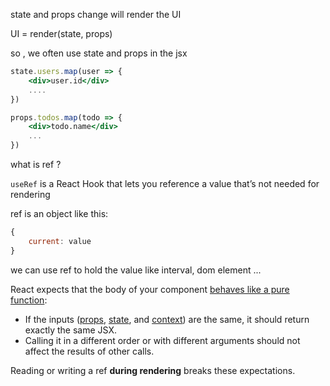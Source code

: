 
state and props change will render the UI

UI = render(state, props)

so , we often use state and props in the jsx 

```jsx
state.users.map(user => {
	<div>user.id</div>
	....
})

props.todos.map(todo => {
	<div>todo.name</div>
	...
})
```


what is ref ?

`useRef` is a React Hook that lets you reference a value that’s not needed for rendering


ref is an object like this:
```js
{
	current: value
}
```


we can use ref to hold the value like interval, dom element ...

React expects that the body of your component [behaves like a pure function](https://react.dev/learn/keeping-components-pure):

- If the inputs ([props](https://react.dev/learn/passing-props-to-a-component), [state](https://react.dev/learn/state-a-components-memory), and [context](https://react.dev/learn/passing-data-deeply-with-context)) are the same, it should return exactly the same JSX.
- Calling it in a different order or with different arguments should not affect the results of other calls.

Reading or writing a ref **during rendering** breaks these expectations.





















